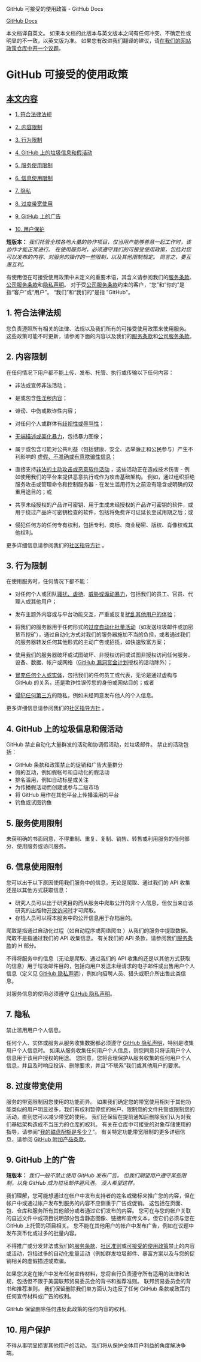 GitHub 可接受的使用政策 - GitHub Docs

[](/cn)[GitHub Docs](/cn)

本文档译自英文。 如果本文档的此版本与英文版本之间有任何冲突、不确定性或明显的不一致，以英文版为准。 如果您有改进我们翻译的建议，请[在我们的网站政策仓库中开一个议题](https://github.com/github/site-policy/issues)。

GitHub 可接受的使用政策
==========

[本文内容](/github/site-policy/github-acceptable-use-policies#in-this-article)
----------

* [1. 符合法律法规](#1-compliance-with-laws-and-regulations)

* [2. 内容限制](#2-content-restrictions)

* [3. 行为限制](#3-conduct-restrictions)

* [4. GitHub 上的垃圾信息和假活动](#4-spam-and-inauthentic-activity-on-github)

* [5. 服务使用限制](#5-services-usage-limits)

* [6. 信息使用限制](#6-information-usage-restrictions)

* [7. 隐私](#7-privacy)

* [8. 过度带宽使用](#8-excessive-bandwidth-use)

* [9. GitHub 上的广告](#9-advertising-on-github)

* [10. 用户保护](#10-user-protection)

**短版本：** *我们托管全球各地大量的协作项目，仅当用户能够善意一起工作时，该协作才能正常进行。 在使用服务时，必须遵守我们的可接受使用政策，包括对您可以发布的内容、对服务的操作的一些限制，以及其他限制规定。 简言之，要互惠互利。*

有使用但在可接受使用政策中未定义的重要术语，其含义请参阅我们的[服务条款](/cn/articles/github-terms-of-service)、[公司服务条款](/cn/articles/github-corporate-terms-of-service)和[隐私声明](/cn/articles/github-privacy-statement)。 对于受[公司服务条款](/cn/articles/github-corporate-terms-of-service)约束的客户，“您”和“你的”是指“客户”或“用户”。 “我们”和“我们的”是指 "GitHub"。

[](#1-compliance-with-laws-and-regulations)1. 符合法律法规
----------

您负责遵照所有相关的法律、法规以及我们所有的可接受使用政策来使用服务。 这些政策可能不时更新，请参阅下面的内容以及我们的[服务条款](/cn/articles/github-terms-of-service)和[公司服务条款](/cn/articles/github-corporate-terms-of-service)。

[](#2-content-restrictions)2. 内容限制
----------

在任何情况下用户都不能上传、发布、托管、执行或传输以下任何内容：

* 非法或宣传非法活动；

* 是或包含[性淫秽内容](/cn/github/site-policy/github-community-guidelines#sexually-obscene-content)；

* 诽谤、中伤或欺诈性内容；

* 对任何个人或群体有[歧视性或辱骂性](/cn/github/site-policy/github-community-guidelines#hate-speech-and-discrimination)；

* [无端描述或美化暴力](/cn/github/site-policy/github-community-guidelines#gratuitously-violent-content)，包括暴力图像；

* 属于或包含可能对公共利益（包括健康、安全、选举廉正和公民参与）产生不利影响的 [虚假、不准确或有意欺骗性信息](/cn/github/site-policy/github-community-guidelines#misinformation-and-disinformation)；

* 直接支持[非法的主动攻击或恶意软件活动](/cn/github/site-policy/github-community-guidelines#active-malware-or-exploits) ，这些活动正在造成技术伤害 - 例如使用我们的平台来提供恶意执行或作为攻击基础架构。 例如，通过组织拒绝服务攻击或管理命令和控制服务器 - 在发生滥用行为之前没有隐含或明确的双重用途目的；或

* 共享未经授权的产品许可密钥、用于生成未经授权的产品许可密钥的软件，或用于绕过产品许可密钥检查的软件，包括将免费许可证延长至试用期之后；或

* 侵犯任何方的任何专有权利，包括专利、商标、商业秘密、版权、肖像权或其他权利。

更多详细信息请参阅我们的[社区指导方针](/cn/github/site-policy/github-community-guidelines#what-is-not-allowed) 。

[](#3-conduct-restrictions)3. 行为限制
----------

在使用服务时，任何情况下都不能：

* 对任何个人或团队[骚扰、虐待](/cn/github/site-policy/github-community-guidelines#bullying-and-harassment)、[威胁或煽动暴力](/cn/github/site-policy/github-community-guidelines#threats-of-violence)，包括我们的员工、官员、代理人或其他用户；

* 发布主题外内容或与平台功能交互，严重或反复[扰乱其他用户的体验](/cn/github/site-policy/github-community-guidelines#disrupting-the-experience-of-other-users)；

* 将我们的服务器用于任何形式的[过度自动化批量活动](/cn/github/site-policy/github-acceptable-use-policies#4-spam-and-inauthentic-activity-on-github)（如发送垃圾邮件或加密货币挖矿），通过自动化方式对我们的服务器施加不当的负担，或者通过我们的服务器转发任何其他形式的主动广告或招揽，如快速致富方案；

* 使用我们的服务器破坏或试图破坏、非授权访问或试图非授权访问任何服务、设备、数据、帐户或网络（[GitHub 漏洞赏金计划](https://bounty.github.com)授权的活动除外）；

* [冒充任何个人或实体](/cn/github/site-policy/github-community-guidelines#impersonation)，包括我们的任何员工或代表，无论是通过虚构与 GitHub 的关系，还是欺诈性误传您的身份或网站目的；或者

* [侵犯任何第三方](/cn/github/site-policy/github-community-guidelines#doxxing-and-invasion-of-privacy)的隐私，例如未经同意发布他人的个人信息。

更多详细信息请参阅我们的[社区指导方针](/cn/github/site-policy/github-community-guidelines#what-is-not-allowed) 。

[](#4-spam-and-inauthentic-activity-on-github)4. GitHub 上的垃圾信息和假活动
----------

GitHub 禁止自动化大量群发的活动和协调假活动，如垃圾邮件。 禁止的活动包括：

* GitHub 条款和政策禁止的促销和广告大量群分
* 假的互动，例如假帐号和自动化的假活动
* 排名滥用，例如自动标星或关注
* 为传播假活动而创建或参与二级市场
* 将 GitHub 用作在其他平台上传播滥用的平台
* 钓鱼或试图钓鱼

[](#5-services-usage-limits)5. 服务使用限制
----------

未获明确的书面同意，不得重制、重复、复制、销售、转售或利用服务的任何部分、使用服务或访问服务。

[](#6-information-usage-restrictions)6. 信息使用限制
----------

您可以出于以下原因使用我们服务中的信息，无论是爬取、通过我们的 API 收集还是以其他方式获取信息：

* 研究人员可以出于研究目的而从服务中爬取公开的非个人信息，但仅当来自该研究的出版物[开放访问时](https://en.wikipedia.org/wiki/Open_access)才可爬取。
* 存档人员可以将本服务中的公开信息用于存档目的。

爬取是指通过自动化过程（如自动程序或网络爬虫 ）从我们的服务中提取数据。 爬取不是指通过我们的 API 收集信息。 有关我们的 API 条款，请参阅我们[服务条款](/cn/articles/github-terms-of-service#h-api-terms)的 H 部分。

不得将服务中的信息（无论是爬取、通过我们的 API 收集的还是以其他方式获取的信息）用于垃圾邮件目的，包括向用户发送未经请求的电子邮件或出售用户个人信息（定义见 [GitHub 隐私声明](/cn/github/site-policy/github-privacy-statement)），例如向招聘人员、猎头或职介所出售此类信息。

对服务信息的使用必须遵守 [GitHub 隐私声明](/cn/github/site-policy/github-privacy-statement)。

[](#7-privacy)7. 隐私
----------

禁止滥用用户个人信息。

任何个人、实体或服务从服务收集数据都必须遵守 [GitHub 隐私声明](/cn/articles/github-privacy-statement)，特别是收集用户个人信息时。 如果从服务收集任何用户个人信息，则您同意只将该用户个人信息用于该用户授权的用途。 您同意，您将合理保护从服务收集的任何用户个人信息，并且及时响应投诉、删除要求，并且“不联系”我们或其他用户的要求。

[](#8-excessive-bandwidth-use)8. 过度带宽使用
----------

服务的带宽限制因您使用的功能而异。 如果我们确定您的带宽使用相对于其他功能类似的用户明显过多，我们有权利暂停您的帐户、限制您的文件托管或限制您的活动，直到您可以减少带宽的使用。 我们还保留在提前通知后删除我们认为对我们基础架构造成不当压力的仓库的权利。 有关在仓库中可接受的对象存储使用的指导，请参阅“[我的磁盘配额是多少？](/cn/github/managing-large-files/what-is-my-disk-quota)”。 有关特定功能带宽限制的更多详细信息，请参阅 [GitHub 附加产品条款](/cn/github/site-policy/github-additional-product-terms)。

[](#9-advertising-on-github)9. GitHub 上的广告
----------

**短版本：** *我们一般不禁止使用 GitHub 发布广告。 但我们期望用户遵守某些限制，以免 GitHub 成为垃圾邮件避风港。 没人希望这样。*

我们理解，您可能想通过在帐户中发布支持者的姓名或徽标来推广您的内容，但在帐户中或通过帐户发布到服务的内容不应侧重于广告或促销。 这包括在页面、包、仓库和服务所有其他部分或者通过它们发布的内容。 您可在与您的帐户关联的自述文件中或项目说明部分包含静态图像、链接和宣传文本，但它们必须与您在 GitHub 上托管的项目相关。 您不能在其他用户的帐户中发布广告，例如在议题中发布货币化或过多的批量内容。

不得推广或分发非法或我们的[服务条款](/cn/github/site-policy/github-terms-of-service)、[社区准则](/cn/github/site-policy/github-community-guidelines)或[可接受的使用政策](/cn/github/site-policy/github-acceptable-use-policies)禁止的内容或活动，包括过多的自动化批量活动（例如群发垃圾邮件、暴富方案以及与您的促销相关的虚假描述或欺骗。

如果您决定在帐户中发布任何宣传材料，您将自行负责遵守所有适用的法律和法规，包括但不限于美国联邦贸易委员会的背书和推荐准则。 联邦贸易委员会的背书和推荐准则。 我们保留删除我们单方面认为违反了任何 GitHub 条款或政策的任何宣传材料或广告的权利。

GitHub 保留删除任何违反此政策的任何内容的权利。

[](#10-user-protection)10. 用户保护
----------

不得从事明显损害其他用户的活动。 我们将从保护全体用户利益的角度解决争端。

